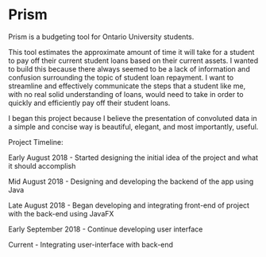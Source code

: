 # Prism

Prism is a budgeting tool for Ontario University students. 

This tool estimates the approximate amount of time it will take for a student to pay off their current student loans based on their current assets. I wanted to build this because there always seemed to be a lack of information and confusion surrounding the topic of student loan repayment. I want to streamline and effectively communicate the steps that a student like me, with no real solid understanding of loans, would need to take in order to quickly and efficiently pay off their student loans. 

I began this project because I believe the presentation of convoluted data in a simple and concise way is beautiful, elegant, and most importantly, useful.

Project Timeline:

Early August 2018 - Started designing the initial idea of the project and what it should accomplish

Mid August 2018 - Designing and developing the backend of the app using Java

Late August 2018 - Began developing and integrating front-end of project with the back-end using JavaFX

Early September 2018 - Continue developing user interface 

Current - Integrating user-interface with back-end 
